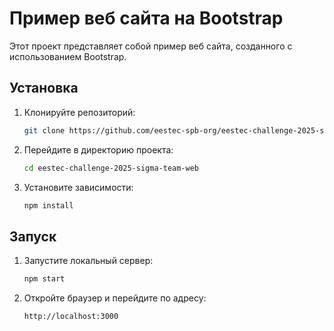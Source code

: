 # Пример веб сайта на Bootstrap

Этот проект представляет собой пример веб сайта, созданного с использованием Bootstrap.

## Установка

1. Клонируйте репозиторий:
    ```sh
    git clone https://github.com/eestec-spb-org/eestec-challenge-2025-sigma-team-web.git
    ```
2. Перейдите в директорию проекта:
    ```sh
    cd eestec-challenge-2025-sigma-team-web
    ```
3. Установите зависимости:
    ```sh
    npm install
    ```

## Запуск

1. Запустите локальный сервер:
    ```sh
    npm start
    ```
2. Откройте браузер и перейдите по адресу:
    ```
    http://localhost:3000
    ```

